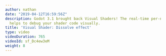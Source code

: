 ```yaml
---
author: nathan
date: "2019-04-12T16:59:56Z"
description: Godot 3.1 brought back Visual Shaders! The real-time per-node preview
  helps to debug your shader code visually.
title: 'Visual Shader: Dissolve effect'
type: video
videoDuration: 765
videoId: sf_Dc4ew3eM
weight: 8
---
```


